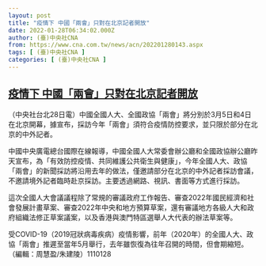 ```yaml
---
layout: post
title: "疫情下 中國「兩會」只對在北京記者開放"
date: 2022-01-28T06:34:02.000Z
author: (臺)中央社CNA
from: https://www.cna.com.tw/news/acn/202201280143.aspx
tags: [ (臺)中央社CNA ]
categories: [ (臺)中央社CNA ]
---
```

<!--1643351642000-->
[疫情下 中國「兩會」只對在北京記者開放](https://www.cna.com.tw/news/acn/202201280143.aspx)
------

<div>
<div></div><div><p>（中央社台北28日電）中國全國人大、全國政協「兩會」將分別於3月5日和4日在北京開幕，據宣布，採訪今年「兩會」須符合疫情防控要求，並只限於部分在北京的中外記者。</p><p>中國中央廣電總台國際在線報導，中國全國人大常委會辦公廳和全國政協辦公廳昨天宣布，為「有效防控疫情、共同維護公共衛生與健康」，今年全國人大、政協「兩會」的新聞採訪將沿用去年的做法，僅邀請部分在北京的中外記者採訪會議，不邀請境外記者臨時赴京採訪。主要透過網路、視訊、書面等方式進行採訪。</p><p>這次全國人大會議議程除了常規的審議政府工作報告、審查2022年國民經濟和社會發展計畫草案、審查2022年中央和地方預算草案，還有審議地方各級人大和政府組織法修正草案議案，以及香港與澳門特區選舉人大代表的辦法草案等。</p><p>受COVID-19（2019冠狀病毒疾病）疫情影響，前年（2020年）的全國人大、政協「兩會」推遲至當年5月舉行，去年雖恢復為往年召開的時間，但會期縮短。（編輯：周慧盈/朱建陵）1110128</p></div>
</div>
